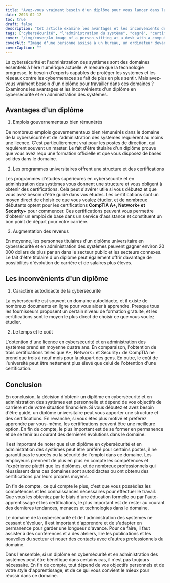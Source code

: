 ```yaml
---
title: "Avez-vous vraiment besoin d'un diplôme pour vous lancer dans la cybersécurité et l'administration des systèmes ?"
date: 2023-02-12
toc: true
draft: false
description: "Cet article examine les avantages et les inconvénients de l'obtention d'un diplôme dans les domaines de la cybersécurité et de l'administration des systèmes, y compris les possibilités d'emploi, les certifications, les délais et les coûts."
tags: ["cybersécurité", "l'administration du système", "degré", "certifications", "l'avancement de la carrière", "potentiel salarial", "le temps et le coût", "emplois publics", "autodidacte", "formation en ligne", "Certifications CompTIA"]
cover: "/img/cover/An_image_of_a_person_sitting_at_a_desk_with_a_computer.png"
coverAlt: "Image d'une personne assise à un bureau, un ordinateur devant elle, entourée de livres, de ressources en ligne et de documents de certification, symbolisant les différentes voies d'acquisition de connaissances et d'expertise en matière de cybersécurité et d'administration de systèmes. "
coverCaption: ""
---
```


La cybersécurité et l'administration des systèmes sont des domaines essentiels à l'ère numérique actuelle. À mesure que la technologie progresse, le besoin d'experts capables de protéger les systèmes et les réseaux contre les cybermenaces se fait de plus en plus sentir. Mais avez-vous vraiment besoin d'un diplôme pour travailler dans ces domaines ? Examinons les avantages et les inconvénients d'un diplôme en cybersécurité et en administration des systèmes.

## Avantages d'un diplôme

1. Emplois gouvernementaux bien rémunérés

De nombreux emplois gouvernementaux bien rémunérés dans le domaine de la cybersécurité et de l'administration des systèmes requièrent au moins une licence. C'est particulièrement vrai pour les postes de direction, qui requièrent souvent un master. Le fait d'être titulaire d'un diplôme prouve que vous avez reçu une formation officielle et que vous disposez de bases solides dans le domaine.

2. Les programmes universitaires offrent une structure et des certifications

Les programmes d'études supérieures en cybersécurité et en administration des systèmes vous donnent une structure et vous obligent à obtenir des certifications. Cela peut s'avérer utile si vous débutez et que vous avez besoin d'être guidé dans vos études. Les certifications sont un moyen direct de choisir ce que vous voulez étudier, et de nombreux débutants optent pour les certifications **CompTIA A+, Network+ et Security+** pour commencer. Ces certifications peuvent vous permettre d'obtenir un emploi de base dans un service d'assistance et constituent un bon point de départ pour votre carrière.

3. Augmentation des revenus

En moyenne, les personnes titulaires d'un diplôme universitaire en cybersécurité et en administration des systèmes peuvent gagner environ 20 000 dollars de plus par an dans le secteur public et les secteurs connexes. Le fait d'être titulaire d'un diplôme peut également offrir davantage de possibilités d'évolution de carrière et de salaires plus élevés.

## Les inconvénients d'un diplôme

1. Caractère autodidacte de la cybersécurité

La cybersécurité est souvent un domaine autodidacte, et il existe de nombreux documents en ligne pour vous aider à apprendre. Presque tous les fournisseurs proposent un certain niveau de formation gratuite, et les certifications sont le moyen le plus direct de choisir ce que vous voulez étudier.

2. Le temps et le coût

L'obtention d'une licence en cybersécurité et en administration des systèmes prend en moyenne quatre ans. En comparaison, l'obtention de trois certifications telles que A+, Network+ et Security+ de CompTIA ne prend que trois à neuf mois pour la plupart des gens. En outre, le coût de l'université peut être nettement plus élevé que celui de l'obtention d'une certification.

## Conclusion

En conclusion, la décision d'obtenir un diplôme en cybersécurité et en administration des systèmes est personnelle et dépend de vos objectifs de carrière et de votre situation financière. Si vous débutez et avez besoin d'être guidé, un diplôme universitaire peut vous apporter une structure et des certifications. En revanche, si vous êtes plus motivé et préférez apprendre par vous-même, les certifications peuvent être une meilleure option. En fin de compte, le plus important est de se former en permanence et de se tenir au courant des dernières évolutions dans le domaine.

Il est important de noter que si un diplôme en cybersécurité et en administration des systèmes peut être préféré pour certains postes, il ne garantit pas le succès ou la sécurité de l'emploi dans ce domaine. Les employeurs prennent de plus en plus en compte les compétences et l'expérience plutôt que les diplômes, et de nombreux professionnels qui réussissent dans ces domaines sont autodidactes ou ont obtenu des certifications par leurs propres moyens.

En fin de compte, ce qui compte le plus, c'est que vous possédiez les compétences et les connaissances nécessaires pour effectuer le travail. Que vous les obteniez par le biais d'une éducation formelle ou par l'auto-apprentissage et les certifications, le plus important est de rester au courant des dernières tendances, menaces et technologies dans le domaine.

Le domaine de la cybersécurité et de l'administration des systèmes ne cessant d'évoluer, il est important d'apprendre et de s'adapter en permanence pour garder une longueur d'avance. Pour ce faire, il faut assister à des conférences et à des ateliers, lire les publications et les nouvelles du secteur et nouer des contacts avec d'autres professionnels du domaine.

Dans l'ensemble, si un diplôme en cybersécurité et en administration des systèmes peut être bénéfique dans certains cas, il n'est pas toujours nécessaire. En fin de compte, tout dépend de vos objectifs personnels et de votre style d'apprentissage, et de ce qui vous convient le mieux pour réussir dans ce domaine.

